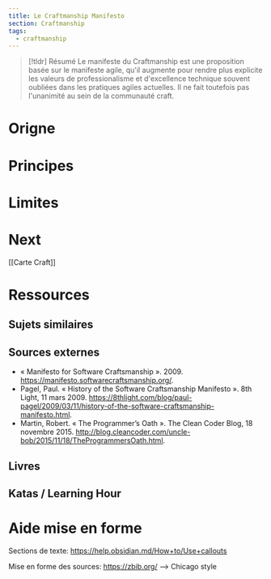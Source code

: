 ```yaml
---
title: Le Craftmanship Manifesto
section: Craftmanship
tags: 
  - craftmanship
---
```


>[!tldr] Résumé
>Le manifeste du Craftmanship est une proposition basée sur le manifeste agile, qu'il augmente pour rendre plus explicite les valeurs de professionalisme et d'excellence technique souvent oubliées dans les pratiques agiles actuelles. Il ne fait toutefois pas l'unanimité au sein de la communauté craft.

# Origne

# Principes

# Limites

# Next
[[Carte Craft]]

# Ressources
## Sujets similaires
## Sources externes
* « Manifesto for Software Craftsmanship ». 2009. https://manifesto.softwarecraftsmanship.org/.
* Pagel, Paul. « History of the Software Craftsmanship Manifesto ». 8th Light, 11 mars 2009. https://8thlight.com/blog/paul-pagel/2009/03/11/history-of-the-software-craftsmanship-manifesto.html.
 * Martin, Robert. « The Programmer’s Oath ». The Clean Coder Blog, 18 novembre 2015. http://blog.cleancoder.com/uncle-bob/2015/11/18/TheProgrammersOath.html.
## Livres
## Katas / Learning Hour

# Aide mise en forme
Sections de texte: https://help.obsidian.md/How+to/Use+callouts

Mise en forme des sources: https://zbib.org/ --> Chicago style
